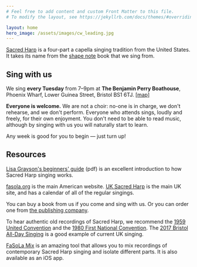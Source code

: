 ```yaml
---
# Feel free to add content and custom Front Matter to this file.
# To modify the layout, see https://jekyllrb.com/docs/themes/#overriding-theme-defaults

layout: home
hero_image: /assets/images/cw_leading.jpg
---
```


[Sacred Harp](http://en.wikipedia.org/wiki/Sacred_Harp) is a four-part a capella singing tradition from the United States. It takes its name from the
[shape note](http://en.wikipedia.org/wiki/Shape_note) book that we sing from.

## Sing with us

We sing **every Tuesday** from 7&ndash;9pm at **The Benjamin Perry Boathouse**, Phoenix Wharf, Lower Guinea Street,
Bristol BS1 6TJ. [[map]](https://goo.gl/maps/ajycuowpbAu)

**Everyone is welcome.** We are not a choir: no-one is in charge, we don't rehearse, and we don't perform. Everyone who attends sings, loudly and freely, for their own enjoyment. You don't need to be able to read music, although by singing with us you will naturally start to learn.

Any week is good for you to begin &mdash; just turn up!

## Resources

[Lisa Grayson's beginners' guide](http://fasola.org/resources/Grayson_Beginners_Guide_2012.pdf) (pdf) is an excellent introduction to how Sacred Harp singing works.

[fasola.org](http://fasola.org/) is the main American website. [UK Sacred Harp](https://sacredharp.uk/) is the main UK site, and has a calendar of all
of the regular singings.

You can buy a book from us if you come and sing with us. Or you can order one from [the publishing company](http://originalsacredharp.com/ordering-the-sacred-harp/).

To hear authentic old recordings of Sacred Harp, we recommend the
[1959 United Convention](http://research.culturalequity.org/rc-b2/get-audio-ix.do?ix=recording&id=352&idType=genreId&sortBy=abc) and the [1980 First National Convention](http://originalsacredharp.com/museum/national-convention/). The [2017 Bristol All-Day Singing](https://bristolsacredharp.bandcamp.com/album/fourth-bristol-all-day-singing)
is a good example of current UK singing.

[FaSoLa Mix](https://fasolamix.com/app/) is an amazing tool that allows you to mix recordings of contemporary Sacred Harp singing and isolate different parts. It is also available as an iOS app.
